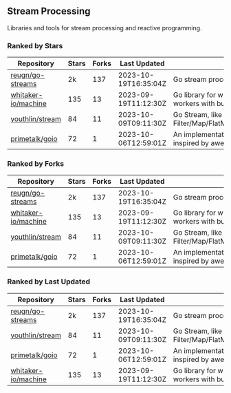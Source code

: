 ## Stream Processing

Libraries and tools for stream processing and reactive programming.

### Ranked by Stars

| Repository | Stars | Forks | Last Updated | Description | 
|------------|-------|-------|--------------|-------------|
| [reugn/go-streams](https://github.com/reugn/go-streams) | 2k | 137 | 2023-10-19T16:35:04Z |  Go stream processing library. |
| [whitaker-io/machine](https://github.com/whitaker-io/machine) | 135 | 13 | 2023-09-19T11:12:30Z |  Go library for writing and generating stream workers with built in metrics and traceability. |
| [youthlin/stream](https://github.com/youthlin/stream) | 84 | 11 | 2023-10-09T09:11:30Z |  Go Stream, like Java 8 Stream: Filter/Map/FlatMap/Peek/Sorted/ForEach/Reduce... |
| [primetalk/goio](https://github.com/primetalk/goio) | 72 | 1 | 2023-10-06T12:59:01Z |  An implementation of IO, Stream, Fiber for Golang, inspired by awesome Scala libraries cats and fs2. |

### Ranked by Forks

| Repository | Stars | Forks | Last Updated | Description | 
|------------|-------|-------|--------------|-------------|
| [reugn/go-streams](https://github.com/reugn/go-streams) | 2k | 137 | 2023-10-19T16:35:04Z |  Go stream processing library. |
| [whitaker-io/machine](https://github.com/whitaker-io/machine) | 135 | 13 | 2023-09-19T11:12:30Z |  Go library for writing and generating stream workers with built in metrics and traceability. |
| [youthlin/stream](https://github.com/youthlin/stream) | 84 | 11 | 2023-10-09T09:11:30Z |  Go Stream, like Java 8 Stream: Filter/Map/FlatMap/Peek/Sorted/ForEach/Reduce... |
| [primetalk/goio](https://github.com/primetalk/goio) | 72 | 1 | 2023-10-06T12:59:01Z |  An implementation of IO, Stream, Fiber for Golang, inspired by awesome Scala libraries cats and fs2. |

### Ranked by Last Updated

| Repository | Stars | Forks | Last Updated | Description | 
|------------|-------|-------|--------------|-------------|
| [reugn/go-streams](https://github.com/reugn/go-streams) | 2k | 137 | 2023-10-19T16:35:04Z |  Go stream processing library. |
| [youthlin/stream](https://github.com/youthlin/stream) | 84 | 11 | 2023-10-09T09:11:30Z |  Go Stream, like Java 8 Stream: Filter/Map/FlatMap/Peek/Sorted/ForEach/Reduce... |
| [primetalk/goio](https://github.com/primetalk/goio) | 72 | 1 | 2023-10-06T12:59:01Z |  An implementation of IO, Stream, Fiber for Golang, inspired by awesome Scala libraries cats and fs2. |
| [whitaker-io/machine](https://github.com/whitaker-io/machine) | 135 | 13 | 2023-09-19T11:12:30Z |  Go library for writing and generating stream workers with built in metrics and traceability. |

